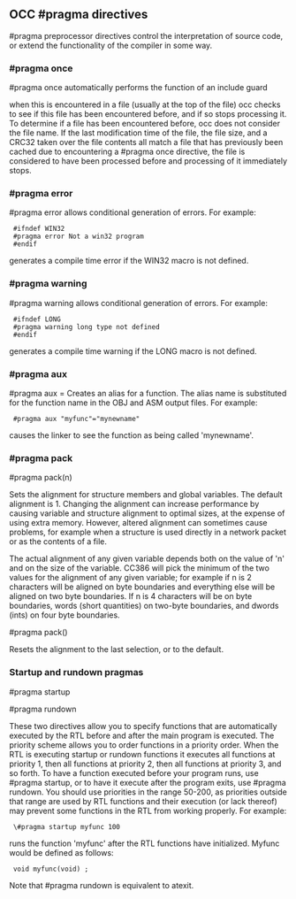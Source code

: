 ## OCC \#pragma directives

 \#pragma preprocessor directives control the interpretation of source code, or extend the functionality of the compiler in some way.

### \#pragma once

 \#pragma once   automatically performs the function of an include guard

 when this is encountered in a file (usually at the top of the file) occ checks to see if this file has been encountered
 before, and if so stops processing it.   To determine if a file has been encountered before, occ does not consider the file name.  If the last modification time of the file, the file size, and a CRC32 taken over the file contents all match a file that has previously been cached due to encountering a \#pragma once directive, the file is considered to have been processed before and processing of it immediately stops.


### \#pragma error

  
 \#pragma error  <text>    allows conditional generation of errors.  For example:
 
     #ifndef WIN32
     #pragma error Not a win32 program
     #endif
 
 generates a compile time error if the WIN32 macro is not defined.


### \#pragma warning

 
 \#pragma warning <text>    allows conditional generation of errors.  For example:
 
     #ifndef LONG
     #pragma warning long type not defined
     #endif
 
 generates a compile time warning if the LONG macro is not defined.


### \#pragma aux

  
 \#pragma aux <funcname> = <alias>
     Creates an alias for a function.  The alias name is substituted for the function name in the OBJ and ASM output files.  For example:
 
     #pragma aux "myfunc"="mynewname"
 
 causes the linker to see the function as being called 'mynewname'.


### \#pragma pack

  
 \#pragma pack(n)    
 
 Sets the alignment for structure members and global variables.  The default alignment is 1. Changing the alignment can increase performance by causing variable and structure alignment to optimal sizes, at the expense of using extra memory.  However, altered alignment can sometimes cause problems, for example when a structure is used directly in a network packet or as the contents of a file.
 
 The actual alignment of any given variable depends both on the value of 'n' and on the size of the variable.  CC386 will pick the minimum of the two values for the alignment of any given variable; for example if n is 2 characters will be aligned on byte boundaries and everything else will be aligned on two byte boundaries.  If n is 4 characters will be on byte boundaries, words (short quantities) on two-byte boundaries, and dwords (ints) on four byte boundaries.
 
 \#pragma pack()    
 
 Resets the alignment to the last selection, or to the default.


### Startup and rundown pragmas

  
 \#pragma startup <function> <priority>
 
 \#pragma rundown <function> <priority>
 
 These two directives allow you to specify functions that are automatically executed by the RTL before and after the main program is executed.  The priority scheme allows you to order functions in a priority order.  When the RTL is executing startup or rundown functions it executes all functions at priority 1, then all functions at priority 2, then all functions at priority 3, and so forth.  To have a function executed before your program runs, use \#pragma startup, or to have it execute after the program exits, use \#pragma rundown.  You should use priorities in the range 50-200, as priorities outside that range are used by RTL functions and their execution (or lack thereof) may prevent some functions in the RTL from working properly.  For example:
 
     \#pragma startup myfunc 100
 
runs the function 'myfunc' after the RTL functions have initialized.  Myfunc would be defined as follows:
 
     void myfunc(void) ;
 
Note that \#pragma rundown is equivalent to atexit.